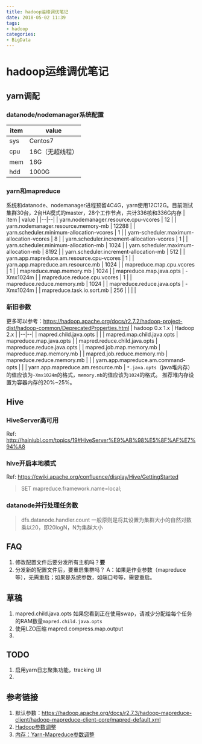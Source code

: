 ```yaml
---
title: hadoop运维调优笔记
date: 2018-05-02 11:39
tags: 
- hadoop
categories:
- BigData
---
```


# hadoop运维调优笔记
## yarn调配
### datanode/nodemanager系统配置
| item | value |
|--|--|
| sys | Centos7 |
| cpu | 16C（无超线程） |
| mem | 16G |
| hdd | 1000G |
### yarn和mapreduce
系统和datanode、nodemanager进程预留4C4G，yarn使用12C12G。目前测试集群30台，2台HA模式的master，28个工作节点，共计336核和336G内存
| item | value |
|--|--|
| yarn.nodemanager.resource.cpu-vcores | 12 |
| yarn.nodemanager.resource.memory-mb | 12288 |
| yarn.scheduler.minimum-allocation-vcores | 1 |
| yarn-scheduler.maximum-allocation-vcores | 8 |
| yarn.scheduler.increment-allocation-vcores | 1 |
| yarn.scheduler.minimum-allocation-mb | 1024 |
| yarn.scheduler.maximum-allocation-mb | 8192 |
| yarn.scheduler.increment-allocation-mb | 512 |
| yarn.app.mapreduce.am.resource.cpu-vcores | 1 |
| yarn.app.mapreduce.am.resource.mb | 1024 |
| mapreduce.map.cpu.vcores | 1 |
| mapreduce.map.memory.mb | 1024 |
| mapreduce.map.java.opts | -Xmx1024m |
| mapreduce.reduce.cpu.vcores | 1 |
| mapreduce.reduce.memory.mb | 1024 |
| mapreduce.reduce.java.opts | -Xmx1024m |
| mapreduce.task.io.sort.mb | 256 |
|  |  |
### 新旧参数
更多可以参考：https://hadoop.apache.org/docs/r2.7.2/hadoop-project-dist/hadoop-common/DeprecatedProperties.html
| hadoop 0.x 1.x | Hadoop 2.x |
|--|--|
| mapred.child.java.opts |  |
| mapred.map.child.java.opts | mapreduce.map.java.opts |
| mapred.reduce.child.java.opts  | mapreduce.reduce.java.opts |
| mapred.job.map.memory.mb | mapreduce.map.memory.mb |
| mapred.job.reduce.memory.mb | mapreduce.reduce.memory.mb |
|  | yarn.app.mapreduce.am.command-opts |
|  | yarn.app.mapreduce.am.resource.mb |
`*.java.opts`（java堆内存）的值应该为`-Xmx1024m`的格式，`memory.mb`的值应该为`1024`的格式。
推荐堆内存设置为容器内存的20%~25%。


## Hive
### HiveServer高可用
Ref: http://hainiubl.com/topics/19#HiveServer%E9%AB%98%E5%8F%AF%E7%94%A8
### hive开启本地模式
Ref: https://cwiki.apache.org/confluence/display/Hive/GettingStarted
>SET mapreduce.framework.name=local;
### datanode并行处理任务数
>dfs.datanode.handler.count
>一般原则是将其设置为集群大小的自然对数乘以20，即20logN，N为集群大小
## FAQ
1. 修改配置文件后要分发所有主机吗？**要**
2. 分发新的配置文件后，要重启集群吗？
A：如果是作业参数（mapreduce等），无需重启；如果是系统参数，如端口号等，需要重启。

## 草稿
1. mapred.child.java.opts
如果您看到正在使用swap，请减少分配给每个任务的RAM数量`mapred.child.java.opts`
2. 使用LZO压缩
mapred.compress.map.output
3. 

## TODO
1. 启用yarn日志聚集功能，tracking UI
2. 


## 参考链接
1. 默认参数：https://hadoop.apache.org/docs/r2.7.3/hadoop-mapreduce-client/hadoop-mapreduce-client-core/mapred-default.xml
2. [Hadoop参数调整](https://github.com/mattshma/bigdata/blob/master/hadoop/hdfs/tune.md)
3. [内存：Yarn-Mapreduce参数调整](https://my.oschina.net/dailidong/blog/675633)
